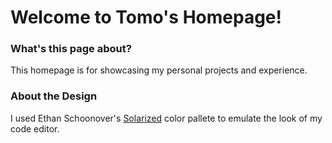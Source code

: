 Welcome to Tomo's Homepage!
======

### What's this page about?
This homepage is for showcasing my personal projects and experience. 

### About the Design
I used Ethan Schoonover's [Solarized](https://github.com/altercation/solarized) color pallete to emulate the look of my code editor. 

